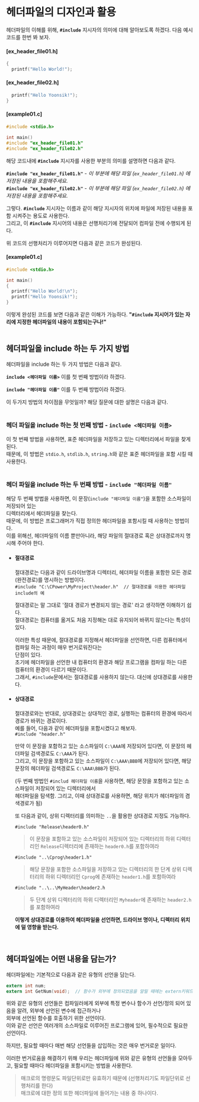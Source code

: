 # 헤더파일의 디자인과 활용
헤더파일의 이해를 위해, **`#include`** 지시자의 의미에 대해 알아보도록 하겠다. 다음 예시코드를 한번 봐 보자.

#### [ex_header_file01.h]
```c
{
  printf("Hello World!");
```
#### [ex_header_file02.h]
```c
  printf("Hello Yoonsik!");
}
```
#### [example01.c]
```c
#include <stdio.h>

int main()
#include "ex_header_file01.h"
#include "ex_header_file02.h"
```
해당 코드내에 **`#include`** 지시자를 사용한 부분의 의미를 설명하면 다음과 같다. 

**`#include "ex_header_file01.h"`** - *이 부분에 해당 파일 (`ex_header_file01.h`) 에 저장된 내용을 포함해주세요.*<br>
**`#include "ex_header_file02.h"`** - *이 부분에 해당 파일 (`ex_header_file02.h`) 에 저장된 내용을 포함해주세요.*<br>

그렇다. **`#include`** 지시자는 이름과 같이 해당 지시자의 위치에 파일에 저장된 내용을 포함 시켜주는 용도로 사용한다.<br>
그리고, 이 **`#include`** 지시어의 내용은 선행처리기에 전달되어 컴파일 전에 수행되게 된다.<br>

위 코드의 선행처리가 이루어지면 다음과 같은 코드가 완성된다. 
#### [example01.c]
```c
#include <stdio.h>

int main()
{
  printf("Hello World!\n");
  printf("Hello Yoonsik!");
}
```
이렇게 완성된 코드를 보면 다음과 같은 이해가 가능하다. **"`#include` 지시어가 있는 자리에 지정한 헤더파일의 내용이 포함되는구나!"**<br>
<br>

## 헤더파일을 include 하는 두 가지 방법
헤더파일을 include 하는 두 가지 방법은 다음과 같다.<br>

**`include <헤더파일 이름>`** 이를 첫 번째 방법이라 하겠다.<br>

**`include "헤더파일 이름"`** 이를 두 번째 방법이라 하겠다.<br>

이 두가지 방법의 차이점을 무엇일까? 해당 질문에 대한 설명은 다음과 같다.<br>
<br>

### 헤더 파일을 include 하는 첫 번째 방법 - `include <헤더파일 이름>`
이 첫 번째 방법을 사용하면, 표준 헤더파일을 저장하고 있는 디렉터리에서 파일을 찾게 된다.<br>
때문에, 이 방법은 `stdio.h`, `stdlib.h`, `string.h`와 같은 표준 헤더파일을 포함 시킬 때 사용한다.<br>
<br>

### 헤더 파일을 include 하는 두 번째 방법 - `include "헤더파일 이름"`
해당 두 번째 방법을 사용하면, 이 문장(`include "헤더파일 이름"`)을 포함한 소스파일이 저장되어 있는 <br>
디렉터리에서 헤더파일을 찾는다.<br>
때문에, 이 방법은 프로그래머가 직접 정의한 헤더파일을 포함시킬 때 사용하는 방법이다.<br>
이를 위해선, 헤더파일의 이름 뿐만아니라, 해당 파일의 절대경로 혹은 상대경로까지 명시해 주어야 한다.<br>

- #### 절대경로
  절대경로는 다음과 같이 드라이브명과 디렉터리, 헤더파일 이름을 포함한 모든 경로(완전경로)를 명시하는 방법이다.<br>
  `#include "C:\CPower\MyProject\header.h"  // 절대경로를 이용한 헤더파일 include의 예`
  
  절대경로는 말 그대로 '절대 경로가 변경되지 않는 경로' 라고 생각하면 이해하기 쉽다.<br>
  절대경로는 컴퓨터를 옮겨도 처음 지정해논 대로 유지되어 바뀌지 않는다는 특성이 있다.<br>

  이러한 특성 때문에, 절대경로를 지정해서 헤더파일을 선언하면, 다른 컴퓨터에서 컴파일 하는 과정이 매우 번거로워진다는<br>
  단점이 있다.<br>
  초기에 헤더파일을 선언한 내 컴퓨터의 환경과 해당 프로그램을 컴파일 하는 다른 컴퓨터의 환경이 다르기 때문이다.<br>
  그래서, `#include`문에서는 절대경로를 사용하지 않는다. 대신에 상대경로를 사용한다.<br>

- #### 상대경로 
  절대경로와는 반대로, 상대경로는 상대적인 경로, 실행하는 컴퓨터의 환경에 따라서 경로가 바뀌는 경로이다.<br>
  예를 들어, 다음과 같이 헤더파일을 포함시켰다고 해보자.<br>
  `#include "header.h"`

  만약 이 문장을 포함하고 있는 소스파일이 `C:\AAA`에 저장되어 있다면, 이 문장의 헤더파일 검색경로도 `C:\AAA`가 된다.<br>
  그리고, 이 문장을 포함하고 있는 소스파일이 `C:\AAA\BBB`에 저장되어 있다면, 해당 문장의 헤더파일 검색경로도 `C:\AAA\BBB`가 된다.<br>
  
  (두 번째 방법인 `#includ 헤더파일 이름`을 사용하면, 해당 문장을 포함하고 있는 소스파일이 저장되어 있는 디렉터리에서<br>
  헤더파일을 탐색함. 그리고, 이때 상대경로를 사용하면, 해당 위치가 헤더파일의 겸색경로가 됨)

  또 다음과 같이, 상위 디렉터리를 의미하는 `..`을 활용한 상대경로 지정도 가능하다.<br>

  `#include "Release\header0.h"`
  > 이 문장을 포함하고 있는 소스파일이 저장되어 있는 디렉터리의 하위 디렉터리인 `Release`디렉터리에 존재하는 `header0.h`를 포함하여라<br>

  `#include "..\Cprog\header1.h"`
  > 해당 문장을 포함한 소스파일을 저장하고 있는 디렉터리의 한 단계 상위 디렉터리의 하위 디렉터리인 `Cprog`에 존재하는 `header1.h`를 포함하여라<br>

  `#include "..\..\MyHeader\header2.h`
  > 두 단계 상위 디렉터리의 하위 디렉터리인 `Myheader`에 존재하는 `header2.h`를 포함하여라<br>

  **이렇게 상대경로를 이용하여 헤더파일을 선언하면, 드라이브 명이나, 디렉터리 위치에 덜 영향을 받는다.** <br>
<br>

## 헤더파일에는 어떤 내용을 담는가?
헤더파일에는 기본적으로 다음과 같은 유형의 선언을 담는다.<br>
```c
extern int num;
extern int GetNum(void);  // 함수가 외부에 정의되었음을 알릴 때에는 extern키워드를 생략 가능하다. 
```
위와 같은 유형의 선언들은 컴파일러에게 외부에 특정 변수나 함수가 선언/정의 되어 있음을 알려, 외부에 선언된 변수에 접근하거나<br>
외부에 선언된 함수를 호출하기 위한 선언이다.<br>
이와 같은 선언은 여러개의 소스파일로 이루어진 프로그램에 있어, 필수적으로 필요한 선언이다.<br>

하지만, 필요할 때마다 매번 해당 선언들을 삽입하는 것은 매우 번거로운 일이다.<br>

이러한 번거로움을 해결하기 위해 우리는 헤더파일에 위와 같은 유형의 선언들을 모아두고, 필요할 때마다 헤더파일을 포함시키는 방법을 사용한다.<br>

> 매크로의 명령문도 파일단위로만 유효하기 때문에 (선행처리기도 파일단위로 선행처리를 한다)<br>
매크로에 대한 정의 또한 헤더파일에 들어가는 내용 중 하나이다.<br>
<br>


